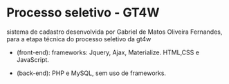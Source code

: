 
# Processo seletivo - GT4W

sistema de cadastro desenvolvida por Gabriel de Matos Oliveira Fernandes, para a etapa técnica do processo seletivo da gt4w
- (front-end): frameworks: Jquery, Ajax, Materialize. HTML,CSS e JavaScript.

- (back-end): PHP e MySQL, sem uso de frameworks.
